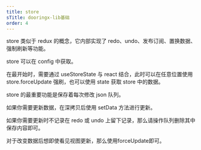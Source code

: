 ```yaml
---
title: store
sTitle: dooringx-lib基础
order: 4
---
```


store 类似于 redux 的概念，它内部实现了 redo、undo、发布订阅、置换数据、强制刷新等功能。

store 可以在 config 中获取。

在最开始时，需要通过 useStoreState 与 react 结合，此时可以在任意位置使用 store.forceUpdate 强刷，也可以使用 state 获取 store 中的数据。

store 的最重要功能是保存着每次修改 json  队列。

如果你需要更新数据，在深拷贝后使用 setData 方法进行更新。

如果你需要更新时不记录在 redo 或 undo 上留下记录，那么请操作队列删除其中保存内容即可。

对于改变数据后想即使看见视图更新，那么使用forceUpdate即可。